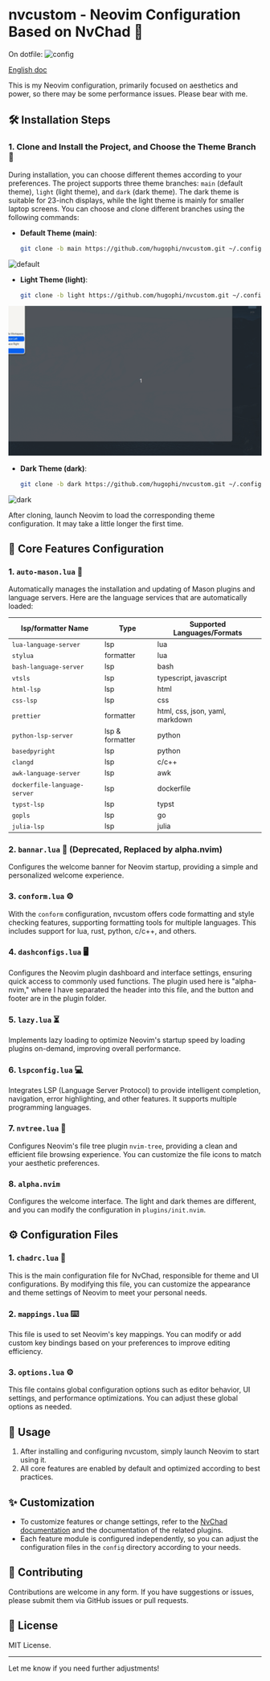 # nvcustom - Neovim Configuration Based on NvChad 🎨

On dotfile: ![config](https://dotfyle.com/HugoPhi/nvim)

[English doc](./readme.md)

This is my Neovim configuration, primarily focused on aesthetics and power, so there may be some performance issues. Please bear with me.

## 🛠️ Installation Steps

### 1. Clone and Install the Project, and Choose the Theme Branch 🎨

During installation, you can choose different themes according to your preferences. The project supports three theme branches: `main` (default theme), `light` (light theme), and `dark` (dark theme). The dark theme is suitable for 23-inch displays, while the light theme is mainly for smaller laptop screens. You can choose and clone different branches using the following commands:

- **Default Theme (main)**:

  ```bash
  git clone -b main https://github.com/hugophi/nvcustom.git ~/.config/nvim
  ```

![default](./assets/default.gif)

- **Light Theme (light)**:

  ```bash
  git clone -b light https://github.com/hugophi/nvcustom.git ~/.config/nvim
  ```

![light](./assets/light.gif)

- **Dark Theme (dark)**:

  ```bash
  git clone -b dark https://github.com/hugophi/nvcustom.git ~/.config/nvim
  ```

![dark](./assets/dark.gif)

After cloning, launch Neovim to load the corresponding theme configuration. It may take a little longer the first time.

## 🔧 Core Features Configuration

### 1. `auto-mason.lua` 🚀

Automatically manages the installation and updating of Mason plugins and language servers. Here are the language services that are automatically loaded:

| lsp/formatter Name           | Type            | Supported Languages/Formats     |
| ---------------------------- | --------------- | ------------------------------- |
| `lua-language-server`        | lsp             | lua                             |
| `stylua`                     | formatter       | lua                             |
| `bash-language-server`       | lsp             | bash                            |
| `vtsls`                      | lsp             | typescript, javascript          |
| `html-lsp`                   | lsp             | html                            |
| `css-lsp`                    | lsp             | css                             |
| `prettier`                   | formatter       | html, css, json, yaml, markdown |
| `python-lsp-server`          | lsp & formatter | python                          |
| `basedpyright`               | lsp             | python                          |
| `clangd`                     | lsp             | c/c++                           |
| `awk-language-server`        | lsp             | awk                             |
| `dockerfile-language-server` | lsp             | dockerfile                      |
| `typst-lsp`                  | lsp             | typst                           |
| `gopls`                      | lsp             | go                              |
| `julia-lsp`                  | lsp             | julia                           |

### 2. `bannar.lua` 🎉 (Deprecated, Replaced by alpha.nvim)

Configures the welcome banner for Neovim startup, providing a simple and personalized welcome experience.

### 3. `conform.lua` ⚙️

With the `conform` configuration, nvcustom offers code formatting and style checking features, supporting formatting tools for multiple languages. This includes support for lua, rust, python, c/c++, and others.

### 4. `dashconfigs.lua` 🖥️

Configures the Neovim plugin dashboard and interface settings, ensuring quick access to commonly used functions. The plugin used here is "alpha-nvim," where I have separated the header into this file, and the button and footer are in the plugin folder.

### 5. `lazy.lua` ⏳

Implements lazy loading to optimize Neovim's startup speed by loading plugins on-demand, improving overall performance.

### 6. `lspconfig.lua` 💻

Integrates LSP (Language Server Protocol) to provide intelligent completion, navigation, error highlighting, and other features. It supports multiple programming languages.

### 7. `nvtree.lua` 🌲

Configures Neovim's file tree plugin `nvim-tree`, providing a clean and efficient file browsing experience. You can customize the file icons to match your aesthetic preferences.

### 8. `alpha.nvim`

Configures the welcome interface. The light and dark themes are different, and you can modify the configuration in `plugins/init.nvim`.

## ⚙️ Configuration Files

### 1. `chadrc.lua` 🎨

This is the main configuration file for NvChad, responsible for theme and UI configurations. By modifying this file, you can customize the appearance and theme settings of Neovim to meet your personal needs.

### 2. `mappings.lua` ⌨️

This file is used to set Neovim's key mappings. You can modify or add custom key bindings based on your preferences to improve editing efficiency.

### 3. `options.lua` ⚙️

This file contains global configuration options such as editor behavior, UI settings, and performance optimizations. You can adjust these global options as needed.

## 🚀 Usage

1. After installing and configuring nvcustom, simply launch Neovim to start using it.
2. All core features are enabled by default and optimized according to best practices.

## ✨ Customization

- To customize features or change settings, refer to the [NvChad documentation](https://nvchad.com/) and the documentation of the related plugins.
- Each feature module is configured independently, so you can adjust the configuration files in the `config` directory according to your needs.

## 🤝 Contributing

Contributions are welcome in any form. If you have suggestions or issues, please submit them via GitHub issues or pull requests.

## 📜 License

MIT License.

---

Let me know if you need further adjustments!
